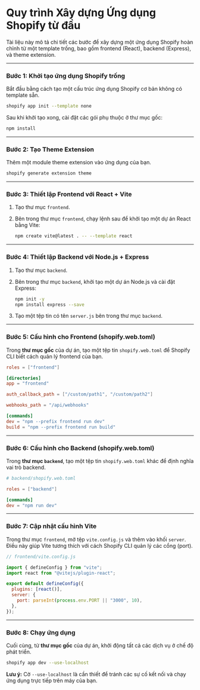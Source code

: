 # Quy trình Xây dựng Ứng dụng Shopify từ đầu

Tài liệu này mô tả chi tiết các bước để xây dựng một ứng dụng Shopify hoàn chỉnh từ một template trống, bao gồm frontend (React), backend (Express), và theme extension.

---

### **Bước 1: Khởi tạo ứng dụng Shopify trống**

Bắt đầu bằng cách tạo một cấu trúc ứng dụng Shopify cơ bản không có template sẵn.

```bash
shopify app init --template none
```

Sau khi khởi tạo xong, cài đặt các gói phụ thuộc ở thư mục gốc:

```bash
npm install
```

---

### **Bước 2: Tạo Theme Extension**

Thêm một module theme extension vào ứng dụng của bạn.

```bash
shopify generate extension theme
```

---

### **Bước 3: Thiết lập Frontend với React + Vite**

1.  Tạo thư mục `frontend`.
2.  Bên trong thư mục `frontend`, chạy lệnh sau để khởi tạo một dự án React bằng Vite:

    ```bash
    npm create vite@latest . -- --template react
    ```

---

### **Bước 4: Thiết lập Backend với Node.js + Express**

1.  Tạo thư mục `backend`.
2.  Bên trong thư mục `backend`, khởi tạo một dự án Node.js và cài đặt Express:

    ```bash
    npm init -y
    npm install express --save
    ```

3.  Tạo một tệp tin có tên `server.js` bên trong thư mục `backend`.

---

### **Bước 5: Cấu hình cho Frontend (shopify.web.toml)**

Trong **thư mục gốc** của dự án, tạo một tệp tin `shopify.web.toml` để Shopify CLI biết cách quản lý frontend của bạn.

```toml
roles = ["frontend"]

[directories]
app = "frontend"

auth_callback_path = ["/custom/path1", "/custom/path2"]

webhooks_path = "/api/webhooks"

[commands]
dev = "npm --prefix frontend run dev"
build = "npm --prefix frontend run build"
```

---

### **Bước 6: Cấu hình cho Backend (shopify.web.toml)**

Trong **thư mục `backend`**, tạo một tệp tin `shopify.web.toml` khác để định nghĩa vai trò backend.

```toml
# backend/shopify.web.toml

roles = ["backend"]

[commands]
dev = "npm run dev"
```

---

### **Bước 7: Cập nhật cấu hình Vite**

Trong thư mục `frontend`, mở tệp `vite.config.js` và thêm vào khối `server`. Điều này giúp Vite tương thích với cách Shopify CLI quản lý các cổng (port).

```javascript
// frontend/vite.config.js

import { defineConfig } from "vite";
import react from "@vitejs/plugin-react";

export default defineConfig({
  plugins: [react()],
  server: {
    port: parseInt(process.env.PORT || "3000", 10),
  },
});
```

---

### **Bước 8: Chạy ứng dụng**

Cuối cùng, từ **thư mục gốc** của dự án, khởi động tất cả các dịch vụ ở chế độ phát triển.

```bash
shopify app dev --use-localhost
```

**Lưu ý:** Cờ `--use-localhost` là cần thiết để tránh các sự cố kết nối và chạy ứng dụng trực tiếp trên máy của bạn.
